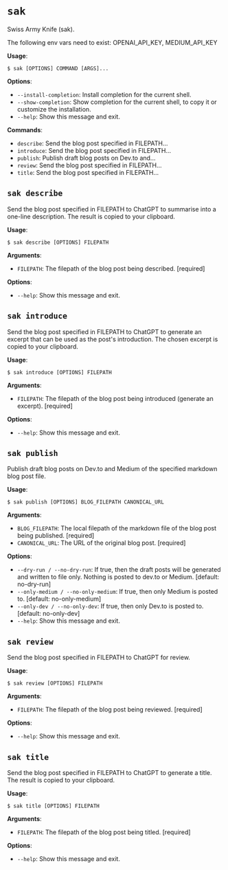 # `sak`

Swiss Army Knife (sak).

The following env vars need to exist: OPENAI_API_KEY, MEDIUM_API_KEY

**Usage**:

```console
$ sak [OPTIONS] COMMAND [ARGS]...
```

**Options**:

* `--install-completion`: Install completion for the current shell.
* `--show-completion`: Show completion for the current shell, to copy it or customize the installation.
* `--help`: Show this message and exit.

**Commands**:

* `describe`: Send the blog post specified in FILEPATH...
* `introduce`: Send the blog post specified in FILEPATH...
* `publish`: Publish draft blog posts on Dev.to and...
* `review`: Send the blog post specified in FILEPATH...
* `title`: Send the blog post specified in FILEPATH...

## `sak describe`

Send the blog post specified in FILEPATH to ChatGPT to summarise into a one-line description. The result is copied to your clipboard.

**Usage**:

```console
$ sak describe [OPTIONS] FILEPATH
```

**Arguments**:

* `FILEPATH`: The filepath of the blog post being described.  [required]

**Options**:

* `--help`: Show this message and exit.

## `sak introduce`

Send the blog post specified in FILEPATH to ChatGPT to generate an excerpt that can be used as the post's introduction. The chosen excerpt is copied to your clipboard.

**Usage**:

```console
$ sak introduce [OPTIONS] FILEPATH
```

**Arguments**:

* `FILEPATH`: The filepath of the blog post being introduced (generate an excerpt).  [required]

**Options**:

* `--help`: Show this message and exit.

## `sak publish`

Publish draft blog posts on Dev.to and Medium of the specified markdown blog post file.

**Usage**:

```console
$ sak publish [OPTIONS] BLOG_FILEPATH CANONICAL_URL
```

**Arguments**:

* `BLOG_FILEPATH`: The local filepath of the markdown file of the blog post being published.  [required]
* `CANONICAL_URL`: The URL of the original blog post.  [required]

**Options**:

* `--dry-run / --no-dry-run`: If true, then the draft posts will be generated and written to file only. Nothing is posted to dev.to or Medium.  [default: no-dry-run]
* `--only-medium / --no-only-medium`: If true, then only Medium is posted to.  [default: no-only-medium]
* `--only-dev / --no-only-dev`: If true, then only Dev.to is posted to.  [default: no-only-dev]
* `--help`: Show this message and exit.

## `sak review`

Send the blog post specified in FILEPATH to ChatGPT for review.

**Usage**:

```console
$ sak review [OPTIONS] FILEPATH
```

**Arguments**:

* `FILEPATH`: The filepath of the blog post being reviewed.  [required]

**Options**:

* `--help`: Show this message and exit.

## `sak title`

Send the blog post specified in FILEPATH to ChatGPT to generate a title. The result is copied to your clipboard.

**Usage**:

```console
$ sak title [OPTIONS] FILEPATH
```

**Arguments**:

* `FILEPATH`: The filepath of the blog post being titled.  [required]

**Options**:

* `--help`: Show this message and exit.
